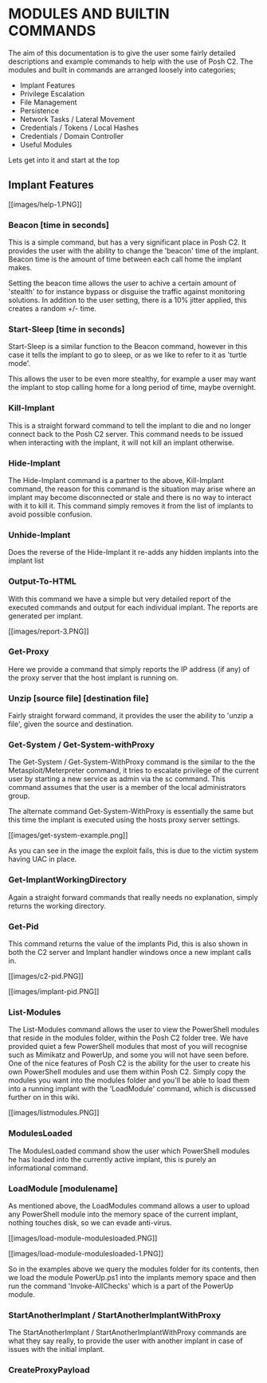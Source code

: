 # MODULES AND BUILTIN COMMANDS

The aim of this documentation is to give the user some fairly detailed descriptions and example commands to help with the use of Posh C2. The modules and built in commands are arranged loosely into categories;

* Implant Features
* Privilege Escalation
* File Management
* Persistence
* Network Tasks / Lateral Movement
* Credentials / Tokens / Local Hashes
* Credentials / Domain Controller
* Useful Modules

Lets get into it and start at the top

## Implant Features
[[images/help-1.PNG]]

### Beacon [time in seconds]

This is a simple command, but has a very significant place in Posh C2. It provides the user with the ability to change the 'beacon' time of the implant. Beacon time is the amount of time between each call home the implant makes.

Setting the beacon time allows the user to achive a certain amount of 'stealth' to for instance bypass or disguise the traffic against monitoring solutions. In addition to the user setting, there is a 10% jitter applied, this creates a random +/- time.

### Start-Sleep [time in seconds]

Start-Sleep is a similar function to the Beacon command, however in this case it tells the implant to go to sleep, or as we like to refer to it as 'turtle mode'.

This allows the user to be even more stealthy, for example a user may want the implant to stop calling home for a long period of time, maybe overnight.

### Kill-Implant

This is a straight forward command to tell the implant to die and no longer connect back to the Posh C2 server. This command needs to be issued when interacting with the implant, it will not kill an implant otherwise.

### Hide-Implant

The Hide-Implant command is a partner to the above, Kill-Implant command, the reason for this command is the situation may arise where an implant may become disconnected or stale and there is no way to interact with it to kill it. This command simply removes it from the list of implants to avoid possible confusion.

### Unhide-Implant

Does the reverse of the Hide-Implant it re-adds any hidden implants into the implant list 

### Output-To-HTML

With this command we have a simple but very detailed report of the executed commands and output for each individual implant. The reports are generated per implant.

[[images/report-3.PNG]]

### Get-Proxy

Here we provide a command that simply reports the IP address (if any) of the proxy server that the host implant is running on.

### Unzip [source file] [destination file]

Fairly straight forward command, it provides the user the ability to 'unzip a file', given the source and destination.

### Get-System / Get-System-withProxy

The Get-System / Get-System-WithProxy command is the similar to the the Metasploit/Meterpreter command, it tries to escalate privilege of the current user by starting a new service as admin via the sc command. This command assumes that the user is a member of the local administrators group.

The alternate command Get-System-WithProxy is essentially the same but this time the implant is executed using the hosts proxy server settings.

[[images/get-system-example.png]]

As you can see in the image the exploit fails, this is due to the victim system having UAC in place.

### Get-ImplantWorkingDirectory

Again a straight forward commands that really needs no explanation, simply returns the working directory.

### Get-Pid

This command returns the value of the implants Pid, this is also shown in both the C2 server and Implant handler windows once a new implant calls in.

[[images/c2-pid.PNG]]

[[images/implant-pid.PNG]]

### List-Modules

The List-Modules command allows the user to view the PowerShell modules that reside in the modules folder, within the Posh C2 folder tree.
We have provided quiet a few PowerShell modules that most of you will recognise such as Mimikatz and PowerUp, and some you will not have seen before.
One of the nice features of Posh C2 is the ability for the user to create his own PowerShell modules and use them within Posh C2. Simply copy the modules you want into the modules folder and you'll be able to load them into a running implant with the 'LoadModule' command, which is discussed further on in this wiki.

[[images/listmodules.PNG]]

### ModulesLoaded

The  ModulesLoaded command show the user which PowerShell modules he has loaded into the currently active implant, this is purely an informational command.

### LoadModule [modulename]

As mentioned above, the LoadModules command allows a user to upload any PowerShell module into the memory space of the current implant, nothing touches disk, so we can evade anti-virus.

[[images/load-module-modulesloaded.PNG]]

[[images/load-module-modulesloaded-1.PNG]]

So in the examples above we query the modules folder for its contents, then we load the module PowerUp.ps1 into the implants memory space and then run the command 'Invoke-AllChecks' which is a part of the PowerUp module.

### StartAnotherImplant / StartAnotherImplantWithProxy

The StartAnotherImplant / StartAnotherImplantWithProxy commands are what they say really, to provide the user with another implant in case of issues with the initial implant.

### CreateProxyPayload

